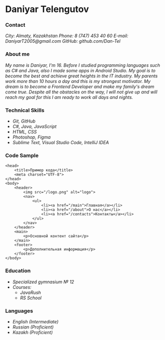 # Daniyar Telengutov
### Contact
_City: Almaty, Kazakhstan_
_Phone: 8 (747) 453 40 60_
_E-mail: DaniyarT2005@gmail.com_
_GitHub: github.com/Dan-Tel_
### About me
_My name is Daniyar, I'm 16. Before I studied programming languages ​​such as C# and Java, also I made some apps in Android Studio. My goal is to become the best and achieve great heights in the IT industry. My parents work more than 10 hours a day and this is my strongest motivator. My dream is to become a Frontend Developer and make my family's dream come true. Despite all the obstacles on the way, I will not give up and will reach my goal for this I am ready to work all days and nights._
### Technical Skills
* _Git, GitHub_
* _C#, Java, JavaScript_
* _HTML, CSS_
* _Photoshop, Figma_
* _Sublime Text, Visual Studio Code, IntelliJ IDEA_
### Code Sample

    <head>
        <title>Пример кода</title>
        <meta charset="UTF-8">
    </head>
    <body>
        <header>
            <img src="/logo.png" alt="logo">
            <nav>
                <ul>
                    <li><a href="/main">Главная</a></li>
                    <li><a href="/about">О нас</a></li>
                    <li><a href="/contacts">Контакты</a></li>
                </ul>
            </nav>
        </header>
        <main>
            <p>Основной контент сайта</p>
        </main>
        <footer>
            <p>Дополнительная информация</p>
        </footer>
    </body>

### Education
* _Specialized gymnasium № 12_
* _Courses:_
    * _JavaRush_
    * _RS School_
### Languages
* _English (Intermediate)_
* _Russian (Proficient)_
* _Kazakh (Proficient)_    